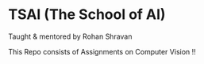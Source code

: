 # TSAI (The School of AI) 
Taught & mentored by Rohan Shravan

This Repo consists of Assignments on Computer Vision !!
